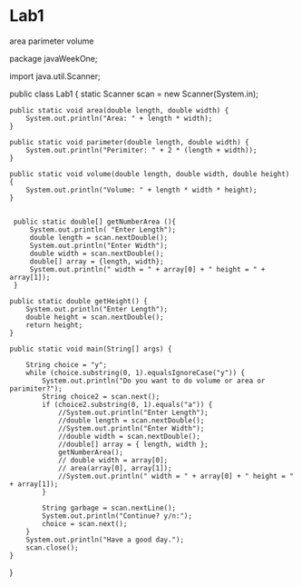 # Lab1
area parimeter volume

package javaWeekOne;

import java.util.Scanner;

public class Lab1 {
	static Scanner scan = new Scanner(System.in);

	public static void area(double length, double width) {
		System.out.println("Area: " + length * width);
	}

	public static void parimeter(double length, double width) {
		System.out.println("Perimiter: " + 2 * (length + width));
	}

	public static void volume(double length, double width, double height) {
		System.out.println("Volume: " + length * width * height);
	}

	
	 public static double[] getNumberArea (){ 
		 System.out.println( "Enter Length"); 
		 double length = scan.nextDouble(); 
		 System.out.println("Enter Width"); 
		 double width = scan.nextDouble(); 
		 double[] array = {length, width}; 
		 System.out.println(" width = " + array[0] + " height = " + array[1]);
	 }
	 
	public static double getHeight() {
		System.out.println("Enter Length");
		double height = scan.nextDouble();
		return height;
	}

	public static void main(String[] args) {

		String choice = "y";
		while (choice.substring(0, 1).equalsIgnoreCase("y")) {
			System.out.println("Do you want to do volume or area or parimiter?");
			String choice2 = scan.next();
			if (choice2.substring(0, 1).equals("a")) {
				//System.out.println("Enter Length");
				//double length = scan.nextDouble();
				//System.out.println("Enter Width");
				//double width = scan.nextDouble();
				//double[] array = { length, width };
				getNumberArea();
				// double width = array[0];
				// area(array[0], array[1]);
				//System.out.println(" width = " + array[0] + " height = " + array[1]);
			}

			String garbage = scan.nextLine();
			System.out.println("Continue? y/n:");
			choice = scan.next();
		}
		System.out.println("Have a good day.");
		scan.close();
	}
}

